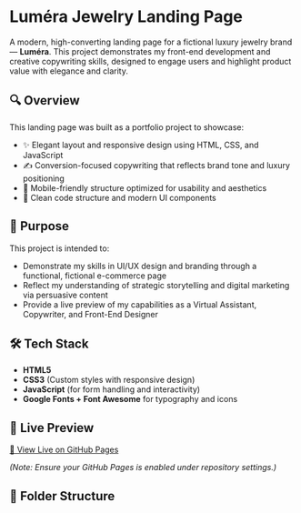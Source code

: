 # Luméra Jewelry Landing Page

A modern, high-converting landing page for a fictional luxury jewelry brand — **Luméra**. This project demonstrates my front-end development and creative copywriting skills, designed to engage users and highlight product value with elegance and clarity.

## 🔍 Overview

This landing page was built as a portfolio project to showcase:

- ✨ Elegant layout and responsive design using HTML, CSS, and JavaScript  
- ✍️ Conversion-focused copywriting that reflects brand tone and luxury positioning  
- 📲 Mobile-friendly structure optimized for usability and aesthetics  
- 🧠 Clean code structure and modern UI components

## 🎯 Purpose

This project is intended to:

- Demonstrate my skills in UI/UX design and branding through a functional, fictional e-commerce page  
- Reflect my understanding of strategic storytelling and digital marketing via persuasive content  
- Provide a live preview of my capabilities as a Virtual Assistant, Copywriter, and Front-End Designer

## 🛠️ Tech Stack

- **HTML5**  
- **CSS3** (Custom styles with responsive design)  
- **JavaScript** (for form handling and interactivity)  
- **Google Fonts + Font Awesome** for typography and icons

## 📸 Live Preview

[🔗 View Live on GitHub Pages](https://judithakuchi.github.io/lumera/)

*(Note: Ensure your GitHub Pages is enabled under repository settings.)*

## 📂 Folder Structure
